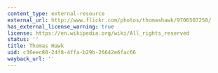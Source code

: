 ```yaml
---
content_type: external-resource
external_url: http://www.flickr.com/photos/thomashawk/9706507258/
has_external_license_warning: true
license: https://en.wikipedia.org/wiki/All_rights_reserved
status: ''
title: Thomas Hawk
uid: c36eec80-24f8-4ffa-b29b-26642e6fac66
wayback_url: ''
---
```

